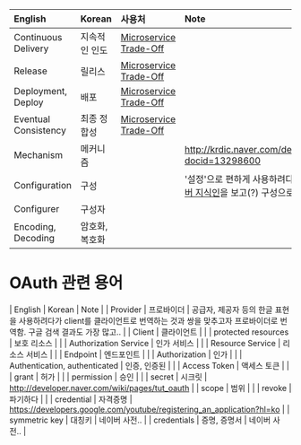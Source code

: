 | English  | Korean  | 사용처 | Note |
| :------------ |:------------ | :---------- | :---------------- |
| Continuous Delivery | 지속적인 인도 | [Microservice Trade-Off](https://greencrayon00.wordpress.com/2015/11/08/마이크로서비스-비용과-혜택/) | |
| Release | 릴리스 | [Microservice Trade-Off](https://greencrayon00.wordpress.com/2015/11/08/마이크로서비스-비용과-혜택/) | |
| Deployment, Deploy | 배포 | [Microservice Trade-Off](https://greencrayon00.wordpress.com/2015/11/08/마이크로서비스-비용과-혜택/) | |
| Eventual Consistency | 최종 정합성 | [Microservice Trade-Off](https://greencrayon00.wordpress.com/2015/11/08/마이크로서비스-비용과-혜택/) | |
| Mechanism | 메커니즘 | | http://krdic.naver.com/detail.nhn?docid=13298600 |
| Configuration | 구성 | | '설정'으로 편하게 사용하려다가 [네이버 지식인](http://kin.naver.com/openkr/detail.nhn?docId=23054)을 보고(?) 구성으로 가기로.. |
| Configurer | 구성자 | | |
| Encoding, Decoding | 암호화, 복호화 | | |

# OAuth 관련 용어
| English  | Korean  |  Note |
| Provider | 프로바이더 | 공급자, 제공자 등의 한글 표현을 사용하려다가 client를 클라이언트로 번역하는 것과 쌍을 맞추고자 프로바이더로 번역함. 구글 검색 결과도 가장 많고.. |
| Client | 클라이언트 | |
| protected resources | 보호 리소스 | |
| Authorization Service | 인가 서비스 | |
| Resource Service | 리소스 서비스 | |
| Endpoint | 엔드포인트 | |
| Authorization | 인가 | |
| Authentication, authenticated | 인증, 인증된 | |
| Access Token | 액세스 토큰 | |
| grant | 허가 | |
| permission | 승인 | |
| secret | 시크릿 | http://developer.naver.com/wiki/pages/tut_oauth |
| scope | 범위 | |
| revoke | 파기하다 | |
| credential | 자격증명 | https://developers.google.com/youtube/registering_an_application?hl=ko |
| symmetric key | 대칭키 | 네이버 사전.. |
| credentials | 증명, 증명서 | 네이버 사전.. |
